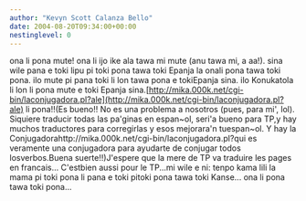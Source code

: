 ```yaml
---
author: "Kevyn Scott Calanza Bello"
date: 2004-08-20T09:34:00+00:00
nestinglevel: 0
---
```

ona li pona mute! ona li ijo ike ala tawa mi mute (anu tawa mi, a aa!). sina wile pana e toki lipu pi toki pona tawa toki Epanja la onali pona tawa toki pona. ilo mute pi pana toki li lon tawa pona e tokiEpanja sina. ilo Konukatola li lon li pona mute e toki Epanja sina.[http://mika.000k.net/cgi-bin/laconjugadora.pl?ale](http://mika.000k.net/cgi-bin/laconjugadora.pl?ale) li pona!!(Es bueno!! No es una problema a nosotros (pues, para mi', lol). Siquiere traducir todas las pa'ginas en espan~ol, seri'a bueno para TP,y hay muchos traductores para corregirlas y esos mejorara'n tuespan~ol. Y hay la Conjugadorahttp://mika.000k.net/cgi-bin/laconjugadora.pl?qui es veramente una conjugadora para ayudarte de conjugar todos losverbos.Buena suerte!!)J'espere que la mere de TP va traduire les pages en francais... C'estbien aussi pour le TP...mi wile e ni: tenpo kama lili la mama pi toki pona li pana e toki pitoki pona tawa toki Kanse... ona li pona tawa toki pona...